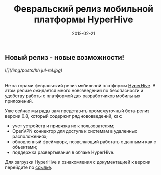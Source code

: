 ﻿---
layout: post
title: Февральский релиз мобильной платформы HyperHive
created_at: 2018-02-21
date: 2018-02-21
language: ru
representation_img: /img/posts/news-hh jul-rel.jpg
description: Мы рады сообщить вам, что в феврале выходит новая версия мобильной платформы HyperHive
---

## Новый релиз - новые возможности!

###### ![](/img/posts/hh jul-rel.jpg)

Не за горами февральский релиз мобильной платформы [HyperHive][hh]. В этом релизе ожидается много нововведений по безопасности и удобству работы с платформой для разработчиков мобильных приложений.  

Уже сейчас мы рады вам представить промежуточный бета-релиз версии 0.8, который содержит ряд нововведений, как:  

* учет устройств и привязка их к пользователям;  
* OpenVPN коннектор для доступа к системам в удаленных расположениях;  
* обновленный фреймворк, позволяющий работать с данными как с объектами;  
* поддержка развертывания в облаке HyperHive.  

Для загрузки HyperHive и ознакомления с документацией к версии перейдите по [ссылке][conf].  


[//]: #
   [conf]:<https://eigenmethod.atlassian.net/wiki>
   [hh]: <http://eigenmethod.ru/products/hh/>
